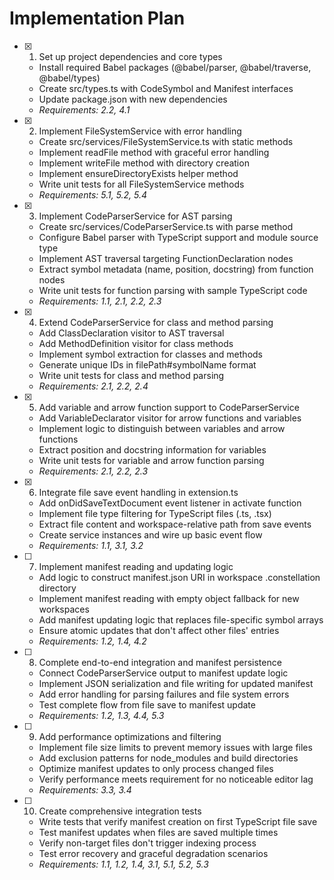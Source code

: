 # Implementation Plan

- [x] 1. Set up project dependencies and core types
  - Install required Babel packages (@babel/parser, @babel/traverse, @babel/types)
  - Create src/types.ts with CodeSymbol and Manifest interfaces
  - Update package.json with new dependencies
  - _Requirements: 2.2, 4.1_

- [x] 2. Implement FileSystemService with error handling
  - Create src/services/FileSystemService.ts with static methods
  - Implement readFile method with graceful error handling
  - Implement writeFile method with directory creation
  - Implement ensureDirectoryExists helper method
  - Write unit tests for all FileSystemService methods
  - _Requirements: 5.1, 5.2, 5.4_

- [x] 3. Implement CodeParserService for AST parsing
  - Create src/services/CodeParserService.ts with parse method
  - Configure Babel parser with TypeScript support and module source type
  - Implement AST traversal targeting FunctionDeclaration nodes
  - Extract symbol metadata (name, position, docstring) from function nodes
  - Write unit tests for function parsing with sample TypeScript code
  - _Requirements: 1.1, 2.1, 2.2, 2.3_

- [x] 4. Extend CodeParserService for class and method parsing
  - Add ClassDeclaration visitor to AST traversal
  - Add MethodDefinition visitor for class methods
  - Implement symbol extraction for classes and methods
  - Generate unique IDs in filePath#symbolName format
  - Write unit tests for class and method parsing
  - _Requirements: 2.1, 2.2, 2.4_

- [x] 5. Add variable and arrow function support to CodeParserService
  - Add VariableDeclarator visitor for arrow functions and variables
  - Implement logic to distinguish between variables and arrow functions
  - Extract position and docstring information for variables
  - Write unit tests for variable and arrow function parsing
  - _Requirements: 2.1, 2.2, 2.3_

- [x] 6. Integrate file save event handling in extension.ts
  - Add onDidSaveTextDocument event listener in activate function
  - Implement file type filtering for TypeScript files (.ts, .tsx)
  - Extract file content and workspace-relative path from save events
  - Create service instances and wire up basic event flow
  - _Requirements: 1.1, 3.1, 3.2_

- [ ] 7. Implement manifest reading and updating logic
  - Add logic to construct manifest.json URI in workspace .constellation directory
  - Implement manifest reading with empty object fallback for new workspaces
  - Add manifest updating logic that replaces file-specific symbol arrays
  - Ensure atomic updates that don't affect other files' entries
  - _Requirements: 1.2, 1.4, 4.2_

- [ ] 8. Complete end-to-end integration and manifest persistence
  - Connect CodeParserService output to manifest update logic
  - Implement JSON serialization and file writing for updated manifest
  - Add error handling for parsing failures and file system errors
  - Test complete flow from file save to manifest update
  - _Requirements: 1.2, 1.3, 4.4, 5.3_

- [ ] 9. Add performance optimizations and filtering
  - Implement file size limits to prevent memory issues with large files
  - Add exclusion patterns for node_modules and build directories
  - Optimize manifest updates to only process changed files
  - Verify performance meets requirement for no noticeable editor lag
  - _Requirements: 3.3, 3.4_

- [ ] 10. Create comprehensive integration tests
  - Write tests that verify manifest creation on first TypeScript file save
  - Test manifest updates when files are saved multiple times
  - Verify non-target files don't trigger indexing process
  - Test error recovery and graceful degradation scenarios
  - _Requirements: 1.1, 1.2, 1.4, 3.1, 5.1, 5.2, 5.3_